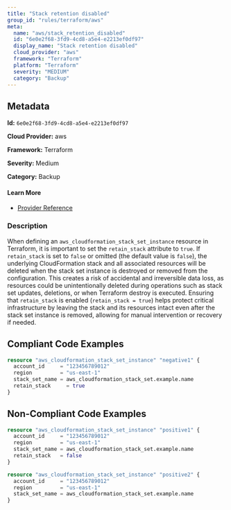 ```yaml
---
title: "Stack retention disabled"
group_id: "rules/terraform/aws"
meta:
  name: "aws/stack_retention_disabled"
  id: "6e0e2f68-3fd9-4cd8-a5e4-e2213ef0df97"
  display_name: "Stack retention disabled"
  cloud_provider: "aws"
  framework: "Terraform"
  platform: "Terraform"
  severity: "MEDIUM"
  category: "Backup"
---
```

## Metadata

**Id:** `6e0e2f68-3fd9-4cd8-a5e4-e2213ef0df97`

**Cloud Provider:** aws

**Framework:** Terraform

**Severity:** Medium

**Category:** Backup

#### Learn More

 - [Provider Reference](https://registry.terraform.io/providers/hashicorp/aws/latest/docs/resources/cloudformation_stack_set_instance#stack_set_name)

### Description

 When defining an `aws_cloudformation_stack_set_instance` resource in Terraform, it is important to set the `retain_stack` attribute to `true`. If `retain_stack` is set to `false` or omitted (the default value is `false`), the underlying CloudFormation stack and all associated resources will be deleted when the stack set instance is destroyed or removed from the configuration. This creates a risk of accidental and irreversible data loss, as resources could be unintentionally deleted during operations such as stack set updates, deletions, or when Terraform destroy is executed. Ensuring that `retain_stack` is enabled (`retain_stack = true`) helps protect critical infrastructure by leaving the stack and its resources intact even after the stack set instance is removed, allowing for manual intervention or recovery if needed.


## Compliant Code Examples
```terraform
resource "aws_cloudformation_stack_set_instance" "negative1" {
  account_id     = "123456789012"
  region         = "us-east-1"
  stack_set_name = aws_cloudformation_stack_set.example.name
  retain_stack     = true
}
```
## Non-Compliant Code Examples
```terraform
resource "aws_cloudformation_stack_set_instance" "positive1" {
  account_id     = "123456789012"
  region         = "us-east-1"
  stack_set_name = aws_cloudformation_stack_set.example.name
  retain_stack   = false
}

resource "aws_cloudformation_stack_set_instance" "positive2" {
  account_id     = "123456789012"
  region         = "us-east-1"
  stack_set_name = aws_cloudformation_stack_set.example.name
}
```
